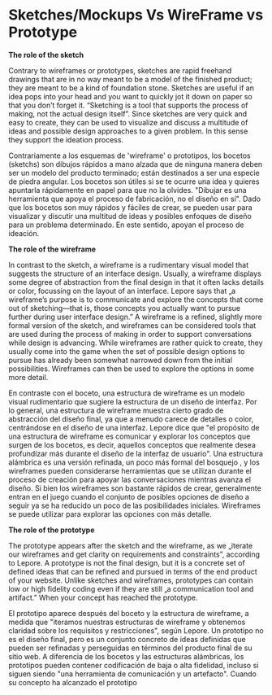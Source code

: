 # Sketches/Mockups Vs WireFrame vs Prototype

__The role of the sketch__

Contrary to wireframes or prototypes, sketches are rapid freehand drawings that are in no way meant to be a model of the finished product; they are meant to be a kind of foundation stone. Sketches are useful if an idea pops into your head and you want to quickly jot it down on paper so that you don’t forget it. “Sketching is a tool that supports the process of making, not the actual design itself”. Since sketches are very quick and easy to create, they can be used to visualize and discuss a multitude of ideas and possible design approaches to a given problem. In this sense they support the ideation process.

Contrariamente a los esquemas de 'wireframe' o prototipos, los bocetos (sketchs) son dibujos rápidos a mano alzada que de ninguna manera deben ser un modelo del producto terminado; están destinados a ser una especie de piedra angular. Los bocetos son útiles si se te ocurre una idea y quieres apuntarla rápidamente en papel para que no la olvides. "Dibujar es una herramienta que apoya el proceso de fabricación, no el diseño en sí". Dado que los bocetos son muy rápidos y fáciles de crear, se pueden usar para visualizar y discutir una multitud de ideas y posibles enfoques de diseño para un problema determinado. En este sentido, apoyan el proceso de ideación.

__The role of the wireframe__

In contrast to the sketch, a wireframe is a rudimentary visual model that suggests the structure of an interface design. Usually, a wireframe displays some degree of abstraction from the final design in that it often lacks details or color, focussing on the layout of an interface. Lepore says that „a wireframe’s purpose is to communicate and explore the concepts that come out of sketching—that is, those concepts you actually want to pursue further during user interface design.” A wireframe is a refined, slightly more formal version of the sketch, and wireframes can be considered tools that are used during the process of making in order to support conversations while design is advancing. While wireframes are rather quick to create, they usually come into the game when the set of possible design options to pursue has already been somewhat narrowed down from the initial possibilities. Wireframes can then be used to explore the options in some more detail.

En contraste con el boceto, una estructura de wireframe es un modelo visual rudimentario que sugiere la estructura de un diseño de interfaz. Por lo general, una estructura de wireframe muestra cierto grado de abstracción del diseño final, ya que a menudo carece de detalles o color, centrándose en el diseño de una interfaz. Lepore dice que "el propósito de una estructura de wireframe es comunicar y explorar los conceptos que surgen de los bocetos, es decir, aquellos conceptos que realmente desea profundizar más durante el diseño de la interfaz de usuario". Una estructura alámbrica es una versión refinada, un poco más formal del bosquejo , y los wireframes pueden considerarse herramientas que se utilizan durante el proceso de creación para apoyar las conversaciones mientras avanza el diseño. Si bien los wireframes son bastante rápidos de crear, generalmente entran en el juego cuando el conjunto de posibles opciones de diseño a seguir ya se ha reducido un poco de las posibilidades iniciales. Wireframes se puede utilizar para explorar las opciones con más detalle.

__The role of the prototype__

The prototype appears after the sketch and the wireframe, as we „iterate our wireframes and get clarity on requirements and constraints”, according to Lepore. A prototype is not the final design, but it is a concrete set of defined ideas that can be refined and pursued in terms of the end product of your website. Unlike sketches and wireframes, prototypes can contain low or high fidelity coding even if they are still „a communication tool and artifact.” When your concept has reached the prototype.

El prototipo aparece después del boceto y la estructura de wireframe, a medida que "iteramos nuestras estructuras de wireframe y obtenemos claridad sobre los requisitos y restricciones", según Lepore. Un prototipo no es el diseño final, pero es un conjunto concreto de ideas definidas que pueden ser refinadas y perseguidas en términos del producto final de su sitio web. A diferencia de los bocetos y las estructuras alámbricas, los prototipos pueden contener codificación de baja o alta fidelidad, incluso si siguen siendo "una herramienta de comunicación y un artefacto". Cuando su concepto ha alcanzado el prototipo
